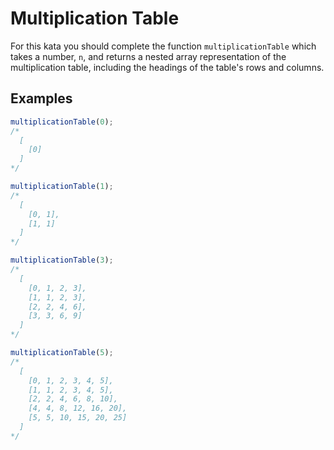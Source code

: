 # Multiplication Table

For this kata you should complete the function `multiplicationTable` which takes a number, `n`, and returns a nested array representation of the multiplication table, including the headings of the table's rows and columns.

## Examples

```javascript
multiplicationTable(0);
/*
  [
    [0]
  ]
*/
```

```javascript
multiplicationTable(1);
/*
  [
    [0, 1],
    [1, 1]
  ]
*/
```


```javascript
multiplicationTable(3);
/*
  [
    [0, 1, 2, 3],
    [1, 1, 2, 3],
    [2, 2, 4, 6],
    [3, 3, 6, 9]
  ]
*/
```

```javascript
multiplicationTable(5);
/*
  [
    [0, 1, 2, 3, 4, 5],
    [1, 1, 2, 3, 4, 5],
    [2, 2, 4, 6, 8, 10],
    [4, 4, 8, 12, 16, 20],
    [5, 5, 10, 15, 20, 25]
  ]
*/
```